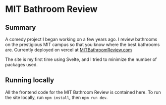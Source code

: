 # MIT Bathroom Review

## Summary
A comedy project I began working on a few years ago. I review bathrooms on the prestigious MIT campus so that you know where the best bathrooms are. Currently deployed on vercel at [MITBathroomReview.com](https://www.mitbathroomreview.com/)

The site is my first time using Svelte, and I tried to minimize the number of packages used. 

## Running locally
All the frontend code for the MIT Bathroom Review is contained here. To run the site locally, run `npm install`, then `npm run dev`.
